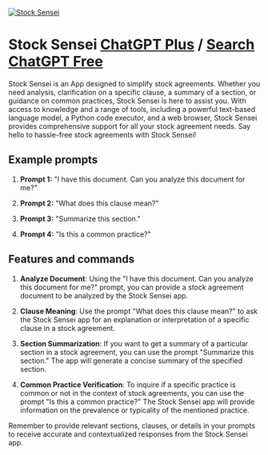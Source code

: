 
[![Stock Sensei](https://files.oaiusercontent.com/file-mTtc6WseWO7kx3LvSqmcFNlp?se=2123-10-16T21%3A38%3A30Z&sp=r&sv=2021-08-06&sr=b&rscc=max-age%3D31536000%2C%20immutable&rscd=attachment%3B%20filename%3D6c40a257-c38d-4113-8ca1-94485e3dc2c1.png&sig=pacUrt/9%2BnCeVg%2BgKOZXcXmkHkT05M/iIV7FZhkeYFU%3D)](https://chat.openai.com/g/g-tCc9EbE1Z-stock-sensei)

# Stock Sensei [ChatGPT Plus](https://chat.openai.com/g/g-tCc9EbE1Z-stock-sensei) / [Search ChatGPT Free](https://gptcall.net/index.html#/?search=Stock%20Sensei)

Stock Sensei is an App designed to simplify stock agreements. Whether you need analysis, clarification on a specific clause, a summary of a section, or guidance on common practices, Stock Sensei is here to assist you. With access to knowledge and a range of tools, including a powerful text-based language model, a Python code executor, and a web browser, Stock Sensei provides comprehensive support for all your stock agreement needs. Say hello to hassle-free stock agreements with Stock Sensei!

## Example prompts

1. **Prompt 1:** "I have this document. Can you analyze this document for me?"

2. **Prompt 2:** "What does this clause mean?"

3. **Prompt 3:** "Summarize this section."

4. **Prompt 4:** "Is this a common practice?"

## Features and commands

1. **Analyze Document**: Using the "I have this document. Can you analyze this document for me?" prompt, you can provide a stock agreement document to be analyzed by the Stock Sensei app.

2. **Clause Meaning**: Use the prompt "What does this clause mean?" to ask the Stock Sensei app for an explanation or interpretation of a specific clause in a stock agreement.

3. **Section Summarization**: If you want to get a summary of a particular section in a stock agreement, you can use the prompt "Summarize this section." The app will generate a concise summary of the specified section.

4. **Common Practice Verification**: To inquire if a specific practice is common or not in the context of stock agreements, you can use the prompt "Is this a common practice?" The Stock Sensei app will provide information on the prevalence or typicality of the mentioned practice.

Remember to provide relevant sections, clauses, or details in your prompts to receive accurate and contextualized responses from the Stock Sensei app.


